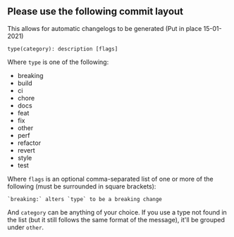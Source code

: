 ## Please use the following commit layout
This allows for automatic changelogs to be generated (Put in place 15-01-2021)

```
type(category): description [flags]
```

Where `type` is one of the following:

- breaking
- build
- ci
- chore
- docs
- feat
- fix
- other
- perf
- refactor
- revert
- style
- test

Where `flags` is an optional comma-separated list of one or more of the following (must be surrounded in square brackets):

    `breaking:` alters `type` to be a breaking change

And `category` can be anything of your choice. If you use a type not found in the list (but it still follows the same format of the message), it'll be grouped under `other`.